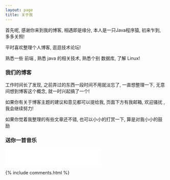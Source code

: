 ```yaml
---
layout: page
title: 关于我 
---
```

<p>
首先呢, 感谢你来到我的博客, 相遇即是缘分, 本人是一只Java程序猿, 初来乍到, 多多关照!
<p>
平时喜欢整理个人博客, 逛逛技术论坛!
<p>
熟悉一些 前端 , 熟悉 java 的相关技术, 熟悉个别 数据库, 了解 Linux!
<p>

<h3> 我们的博客 </h3>

<p>
工作时间长了发现, 之前弄过的东西一段时间不用就淡忘了, 一直想整理一下, 无意间想到博客这个概念, 就一时兴起搞了一个!
<p>
如果你有关于博客主题的建议和意见都可以提给我, 页面下方有我邮箱, 欢迎骚扰 ,我会继续努力!
<p>
如果你觉着我整理的有些文章还不错, 也可以小小的打赏一下, 算是对我小小的鼓励
<p> 

<h3> 送你一首音乐 </h3>

<iframe frameborder="no" border="0" marginwidth="0" marginheight="0" width="auto" height="52" src="//music.163.com/outchain/player?type=2&id=406000649&auto=1&height=32"></iframe>


{% include comments.html %}

